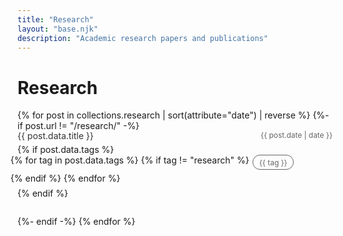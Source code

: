 ```yaml
---
title: "Research"
layout: "base.njk"
description: "Academic research papers and publications"
---
```


# Research

<ul class="papers-list">
{% for post in collections.research | sort(attribute="date") | reverse %}
{%- if post.url != "/research/" -%}
  <li class="paper-item">
    <div class="paper-title-row">
      <a href="{{ post.data.externalUrl }}" target="_blank" rel="noopener noreferrer">
        {{ post.data.title }}
      </a>
      <time datetime="{{ post.date | date }}">{{ post.date | date }}</time>
    </div>
    {% if post.data.tags %}
    <div class="paper-tags">
      {% for tag in post.data.tags %}
        {% if tag != "research" %}
        <span class="tag">{{ tag }}</span>
        {% endif %}
      {% endfor %}
    </div>
    {% endif %}
  </li>
{%- endif -%}
{% endfor %}
</ul>

<style>
.papers-list {
  list-style: none;
  padding: 0;
  margin: 0;
}

.paper-item {
  margin-bottom: 2em;
}

.paper-title-row {
  display: flex;
  justify-content: space-between;
  align-items: flex-start;
  margin-bottom: 0.3em;
  line-height: 1.2;
}

.paper-item .paper-title-row a {
  text-decoration: none;
  color: #333;
  margin-right: 2em;
  flex: 1;
}

.paper-title-row time,
.tag {
  color: var(--text-tertiary, #666666);
}

.paper-tags {
  display: flex;
  flex-wrap: wrap;
  gap: 0.4em;
  margin-left: -0.8em;
  margin-bottom: 0.5em;
}

.tag {
  display: inline-flex;
  align-items: center;
  padding: 0 0.8em;
  height: 1.8em;
  border-radius: 15px;
  font-size: 0.85em;
  border: 0.5px solid var(--text-tertiary, #666666);
  background: transparent;
}

.paper-title-row time {
  font-size: 0.85em;
  white-space: nowrap;
  flex-shrink: 0;
}

.dark-mode .papers-list .paper-item .paper-title-row a {
  color: #e5e5e5 !important;
}

.dark-mode .paper-title-row time,
.dark-mode .tag {
  color: #666666 !important;
  border-color: #666666 !important;
}

@media screen and (max-width: 480px) {
  .papers-list .paper-item {
    margin-bottom: 1em !important;
  }
  
  .papers-list .paper-tags {
    margin-bottom: 0.25em !important;
  }
}
</style>